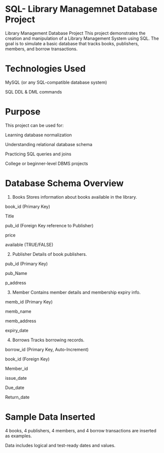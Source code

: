# SQL- Library Managemnet Database Project
 Library Management Database Project
This project demonstrates the creation and manipulation of a Library Management System using SQL. The goal is to simulate a basic database that tracks books, publishers, members, and borrow transactions.

# Technologies Used
MySQL (or any SQL-compatible database system)

SQL DDL & DML commands

# Purpose
This project can be used for:

Learning database normalization

Understanding relational database schema

Practicing SQL queries and joins

College or beginner-level DBMS projects

# Database Schema Overview
1. Books
Stores information about books available in the library.

book_id (Primary Key)

Title

pub_id (Foreign Key reference to Publisher)

price

available (TRUE/FALSE)

2. Publisher
Details of book publishers.

pub_id (Primary Key)

pub_Name

p_address

3. Member
Contains member details and membership expiry info.

memb_id (Primary Key)

memb_name

memb_address

expiry_date

4. Borrows
Tracks borrowing records.

borrow_id (Primary Key, Auto-Increment)

book_id (Foreign Key)

Member_id

issue_date

Due_date

Return_date

# Sample Data Inserted
4 books, 4 publishers, 4 members, and 4 borrow transactions are inserted as examples.

Data includes logical and test-ready dates and values.




